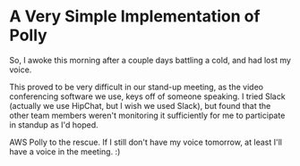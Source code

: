 # A Very Simple Implementation of Polly
So, I awoke this morning after a couple days battling a cold, and had lost my voice. 

This proved to be very difficult in our stand-up meeting, as the video conferencing software we
use, keys off of someone speaking. I tried Slack (actually we use HipChat, but I wish we used Slack), but
found that the other team members weren't monitoring it sufficiently for me to participate 
in standup as I'd hoped.

AWS Polly to the rescue. If I still don't have my voice tomorrow, at least I'll have a voice in
the meeting. :)
            